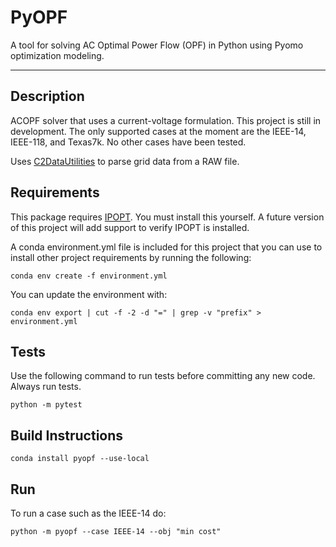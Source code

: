 # PyOPF

A tool for solving AC Optimal Power Flow (OPF) in Python using Pyomo optimization modeling. 

---

## Description

ACOPF solver that uses a current-voltage formulation. This project is still in development. The only supported cases at 
the moment are the IEEE-14, IEEE-118, and Texas7k. No other cases have been tested. 

Uses [C2DataUtilities](https://github.com/jesseholzerpnnl/C2DataUtilities/) to parse grid data from a RAW file.

## Requirements

This package requires [IPOPT](https://github.com/coin-or/Ipopt). You must install this yourself. A future version of 
this project will add support to verify IPOPT is installed.

A conda environment.yml file is included for this project that you can use to install other project requirements by
running the following:

```
conda env create -f environment.yml
```

You can update the environment with:
```
conda env export | cut -f -2 -d "=" | grep -v "prefix" > environment.yml
```

## Tests
Use the following command to run tests before committing any new code. Always run tests.
```
python -m pytest
```

## Build Instructions

```
conda install pyopf --use-local
```

##  Run

To run a case such as the IEEE-14 do:
```
python -m pyopf --case IEEE-14 --obj "min cost"
```
